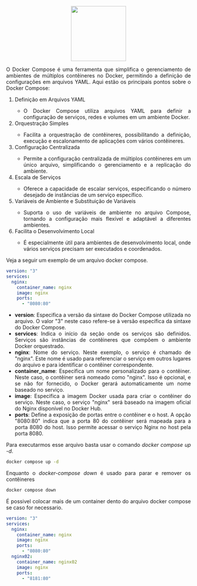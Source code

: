 <div align="center">
  <div>
    <img height = "150" width = "150" src="https://cdn.jsdelivr.net/gh/devicons/devicon/icons/docker/docker-original-wordmark.svg" />
  </div>
</div>

<p style="text-align: justify;">O Docker Compose é uma ferramenta que simplifica o gerenciamento de ambientes de múltiplos contêineres no Docker, permitindo a definição de configurações em arquivos YAML. Aqui estão os principais pontos sobre o Docker Compose:</p>

<ol>
  <li style="text-align: justify;">Definição em Arquivos YAML</li>
  <ul>
    <li style="text-align: justify;">O Docker Compose utiliza arquivos YAML para definir a configuração de serviços, redes e volumes em um ambiente Docker.</li>
  </ul>
  <li style="text-align: justify;">Orquestração Simples</li>
  <ul>
    <li style="text-align: justify;">Facilita a orquestração de contêineres, possibilitando a definição, execução e escalonamento de aplicações com vários contêineres.</li>
  </ul>
  <li style="text-align: justify;">Configuração Centralizada</li>
  <ul>
    <li style="text-align: justify;">Permite a configuração centralizada de múltiplos contêineres em um único arquivo, simplificando o gerenciamento e a replicação do ambiente.</li>
  </ul>
  <li style="text-align: justify;">Escala de Serviços</li>
  <ul>
    <li style="text-align: justify;">Oferece a capacidade de escalar serviços, especificando o número desejado de instâncias de um serviço específico.</li>
  </ul>
  <li style="text-align: justify;">Variáveis de Ambiente e Substituição de Variáveis</li>
  <ul>
    <li style="text-align: justify;">Suporta o uso de variáveis de ambiente no arquivo Compose, tornando a configuração mais flexível e adaptável a diferentes ambientes.</li>
  </ul>
  <li style="text-align: justify;">Facilita o Desenvolvimento Local</li>
  <ul>
    <li style="text-align: justify;">É especialmente útil para ambientes de desenvolvimento local, onde vários serviços precisam ser executados e coordenados.</li>
  </ul>
</ol>

<p style="text-align: justify;">Veja a seguir um exemplo de um arquivo docker compose.</p>

```yaml
version: "3"
services:
  nginx:
    container_name: nginx
    image: nginx
    ports:
      - "8080:80"
```

<ul>
  <li style="text-align: justify;"><b>version</b>: Especifica a versão da sintaxe do Docker Compose utilizada no arquivo. O valor "3" neste caso refere-se à versão específica da sintaxe do Docker Compose.</li>
  <li style="text-align: justify;"><b>services</b>: Indica o início da seção onde os serviços são definidos. Serviços são instâncias de contêineres que compõem o ambiente Docker orquestrado.</li>
  <li style="text-align: justify;"><b>nginx</b>: Nome do serviço. Neste exemplo, o serviço é chamado de "nginx". Este nome é usado para referenciar o serviço em outros lugares do arquivo e para identificar o contêiner correspondente.</li>
  <li style="text-align: justify;"><b>container_name</b>: Especifica um nome personalizado para o contêiner. Neste caso, o contêiner será nomeado como "nginx". Isso é opcional, e se não for fornecido, o Docker gerará automaticamente um nome baseado no serviço.</li>
  <li style="text-align: justify;"><b>image</b>: Especifica a imagem Docker usada para criar o contêiner do serviço. Neste caso, o serviço "nginx" será baseado na imagem oficial do Nginx disponível no Docker Hub.</li>
  <li style="text-align: justify;"><b>ports</b>: Define a exposição de portas entre o contêiner e o host. A opção "8080:80" indica que a porta 80 do contêiner será mapeada para a porta 8080 do host. Isso permite acessar o serviço Nginx no host pela porta 8080.</li>
</ul>

<p style="text-align: justify;">Para executarmos esse arquivo basta usar o comando <i>docker compose up -d</i>.</p>

```bash
docker compose up -d
```

<p style="text-align: justify;">Enquanto o <i>docker-compose down</i> é usado para parar e remover os contêineres</p>

```bash
docker compose down
```

<p style="text-align: justify;">É possivel colocar mais de um container dento do arquivo docker compose se caso for necessario.</p>

```yaml
version: "3"
services:
  nginx:
    container_name: nginx
    image: nginx
    ports:
      - "8080:80"
  nginx02:
    container_name: nginx02
    image: nginx
    ports:
      - "8181:80"
```